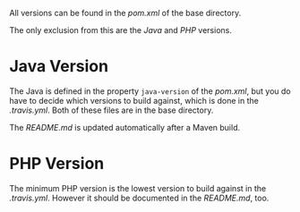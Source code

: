 All versions can be found in the _pom.xml_ of the base directory. 

The only exclusion from this are the *Java* and *PHP* versions.

# Java Version

The Java is defined in the property `java-version` of the _pom.xml_, but you do have to decide which versions to build against, which is done in the _.travis.yml_. Both of these files are in the base directory.

The _README.md_ is updated automatically after a Maven build.

 

# PHP Version

The minimum PHP version is the lowest version to build against in the _.travis.yml_. However it should be documented in the  _README.md_, too.
